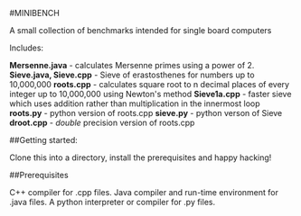 



#MINIBENCH

A small collection of benchmarks intended for single board computers

Includes:

**Mersenne.java** - calculates Mersenne primes using a power of 2.
**Sieve.java, Sieve.cpp** - Sieve of erastosthenes for numbers up to 10,000,000
**roots.cpp** - calculates square root to n decimal places of every integer up to 10,000,000 using Newton's method
**Sieve1a.cpp** - faster sieve which uses addition rather than multiplication in the innermost loop
**roots.py** - python version of roots.cpp
**sieve.py** - python verson of Sieve
**droot.cpp** - *double* precision version of roots.cpp

##Getting started:

Clone this into a directory, install the prerequisites and happy hacking!

##Prerequisites

 C++ compiler for .cpp files.
 Java compiler and run-time environment for .java files.
A python interpreter or compiler for .py files.
